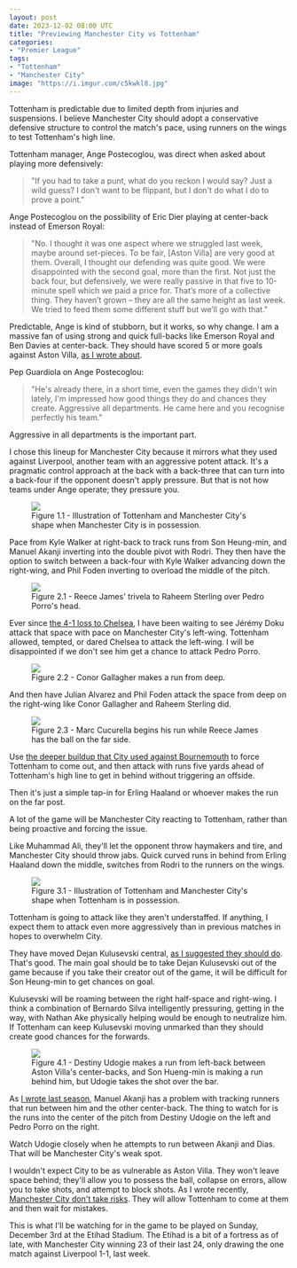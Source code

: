 ```yaml
---
layout: post
date: 2023-12-02 08:00 UTC
title: "Previewing Manchester City vs Tottenham"
categories:
- "Premier League"
tags:
- "Tottenham"
- "Manchester City"
image: "https://i.imgur.com/c5kwkl8.jpg"
---
```


Tottenham is predictable due to limited depth from injuries and suspensions. I believe Manchester City should adopt a conservative defensive structure to control the match's pace, using runners on the wings to test Tottenham's high line.

<!---more--->

Tottenham manager, Ange Postecoglou, was direct when asked about playing more defensively: 

> "If you had to take a punt, what do you reckon I would say? Just a wild guess? I don't want to be flippant, but I don't do what I do to prove a point."

Ange Postecoglou on the possibility of Eric Dier playing at center-back instead of Emerson Royal:

> "No. I thought it was one aspect where we struggled last week, maybe around set-pieces. To be fair, [Aston Villa] are very good at them. Overall, I thought our defending was quite good. We were disappointed with the second goal, more than the first. Not just the back four, but defensively, we were really passive in that five to 10-minute spell which we paid a price for. That’s more of a collective thing. They haven’t grown – they are all the same height as last week. We tried to feed them some different stuff but we’ll go with that."

Predictable, Ange is kind of stubborn, but it works, so why change. I am a massive fan of using strong and quick full-backs like Emerson Royal and Ben Davies at center-back. They should have scored 5 or more goals against Aston Villa, [as I wrote about](https://tacticsjournal.com/2023/11/27/the-battle-of-the-high-lines-and-aston-villas-far-side-weakness/). 

Pep Guardiola on Ange Postecoglou: 

> "He's already there, in a short time, even the games they didn't win lately, I'm impressed how good things they do and chances they create. Aggressive all departments. He came here and you recognise perfectly his team."

Aggressive in all departments is the important part. 

I chose this lineup for Manchester City because it mirrors what they used against Liverpool, another team with an aggressive potent attack. It's a pragmatic control approach at the back with a back-three that can turn into a back-four if the opponent doesn't apply pressure. But that is not how teams under Ange operate; they pressure you.

<figure>
    <img src="https://i.imgur.com/vjGUQ8p.jpg">
    <figcaption>Figure 1.1 - Illustration of Tottenham and Manchester City's shape when Manchester City is in possession.</figcaption>
</figure> 

Pace from Kyle Walker at right-back to track runs from Son Heung-min, and Manuel Akanji inverting into the double pivot with Rodri. They then have the option to switch between a back-four with Kyle Walker advancing down the right-wing, and Phil Foden inverting to overload the middle of the pitch. 

<figure>
    <img src="https://i.imgur.com/wzgUoG3.jpg">
    <figcaption>Figure 2.1 - Reece James' trivela to Raheem Sterling over Pedro Porro's head.</figcaption>
</figure> 

Ever since [the 4-1 loss to Chelsea](https://tacticsjournal.com/2023/11/07/chelsea-are-faster-why-did-tottenham-use-such-a-high-line/), I have been waiting to see Jérémy Doku attack that space with pace on Manchester City's left-wing. Tottenham allowed, tempted, or dared Chelsea to attack the left-wing. I will be disappointed if we don't see him get a chance to attack Pedro Porro. 

<figure>
    <img src="https://i.imgur.com/Rd2z8WM.jpg">
    <figcaption>Figure 2.2 - Conor Gallagher makes a run from deep.</figcaption>
</figure> 

And then have Julian Alvarez and Phil Foden attack the space from deep on the right-wing like Conor Gallagher and Raheem Sterling did. 

<figure>
    <img src="https://i.imgur.com/tUVFhnS.jpg">
    <figcaption>Figure 2.3 - Marc Cucurella begins his run while Reece James has the ball on the far side.</figcaption>
</figure> 

Use [the deeper buildup that City used against Bournemouth](https://tacticsjournal.com/2023/11/06/manchester-citys-slow-buildup-deep-counters-bournemouths-low-block/) to force Tottenham to come out, and then attack with runs five yards ahead of Tottenham's high line to get in behind without triggering an offside.

Then it's just a simple tap-in for Erling Haaland or whoever makes the run on the far post. 

A lot of the game will be Manchester City reacting to Tottenham, rather than being proactive and forcing the issue.

Like Muhammad Ali, they'll let the opponent throw haymakers and tire, and Manchester City should throw jabs. Quick curved runs in behind from Erling Haaland down the middle, switches from Rodri to the runners on the wings.

<figure>
    <img src="https://i.imgur.com/c5kwkl8.jpg">
    <figcaption>Figure 3.1 - Illustration of Tottenham and Manchester City's shape when Tottenham is in possession.</figcaption>
</figure>

Tottenham is going to attack like they aren't understaffed. If anything, I expect them to attack even more aggressively than in previous matches in hopes to overwhelm City. 

They have moved Dejan Kulusevski central, [as I suggested they should do](https://tacticsjournal.com/2023/11/12/tottenham-needs-dejan-kulusevski-in-the-middle-of-the-pitch/). That's good. The main goal should be to take Dejan Kulusevski out of the game because if you take their creator out of the game, it will be difficult for Son Heung-min to get chances on goal. 

Kulusevski will be roaming between the right half-space and right-wing. I think a combination of Bernardo Silva intelligently pressuring, getting in the way, with Nathan Ake physically helping would be enough to neutralize him. If Tottenham can keep Kulusevski moving unmarked than they should create good chances for the forwards. 

<figure>
    <img src="https://i.imgur.com/vIdRNHA.jpg">
    <figcaption>Figure 4.1 - Destiny Udogie makes a run from left-back between Aston Villa's center-backs, and Son Hueng-min is making a run behind him, but Udogie takes the shot over the bar.</figcaption>
</figure> 

As [I wrote last season](https://tacticsjournal.com/The-space-Manuel%20Akanji-positioning-creates/), Manuel Akanji has a problem with tracking runners that run between him and the other center-back. The thing to watch for is the runs into the center of the pitch from Destiny Udogie on the left and Pedro Porro on the right.

Watch Udogie closely when he attempts to run between Akanji and Dias. That will be Manchester City's weak spot. 

I wouldn't expect City to be as vulnerable as Aston Villa. They won't leave space behind; they'll allow you to possess the ball, collapse on errors, allow you to take shots, and attempt to block shots. As I wrote recently, [Manchester City don't take risks](https://tacticsjournal.com/2023/11/14/manchester-city-dont-take-risks-when-they-defend/). They will allow Tottenham to come at them and then wait for mistakes.

This is what I'll be watching for in the game to be played on Sunday, December 3rd at the Etihad Stadium. The Etihad is a bit of a fortress as of late, with Manchester City winning 23 of their last 24, only drawing the one match against Liverpool 1-1, last week.
